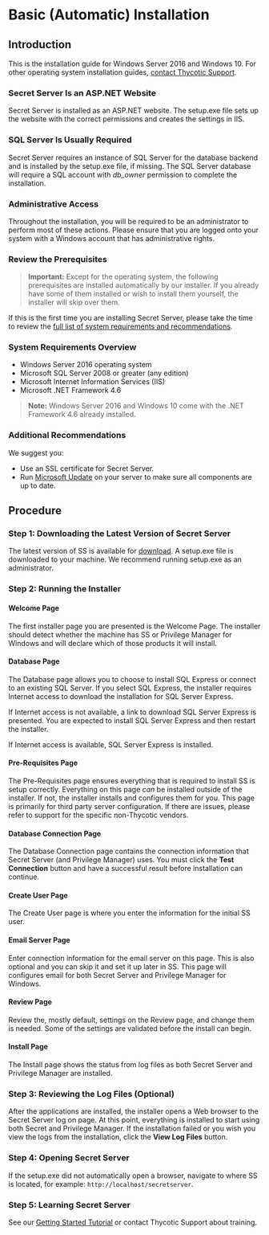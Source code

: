 [title]: # (Basic Installation)
[tags]: # (Install)
[priority]: #

# Basic (Automatic) Installation

## Introduction

This is the installation guide for Windows Server 2016 and Windows 10. For other operating system installation guides, [contact Thycotic Support](https://updates.thycotic.net/links.ashx?Support).

### Secret Server Is an ASP.NET Website

Secret Server is installed as an ASP.NET website. The setup.exe file sets up the website with the correct permissions and creates the settings in IIS.

### SQL Server Is Usually Required

Secret Server requires an instance of SQL Server for the database backend and is installed by the setup.exe file, if missing. The SQL Server database will require a SQL account with *db_owner* permission to complete the installation.

### Administrative Access

Throughout the installation, you will be required to be an administrator to perform most of these actions. Please ensure that you are logged onto your system with a Windows account that has administrative rights.

### Review the Prerequisites

> **Important:** Except for the operating system, the following prerequisites are installed automatically by our installer. If you already have some of them installed or wish to install them yourself, the installer will skip over them.

If this is the first time you are installing Secret Server, please take the time to review the [full list of system requirements and recommendations](https://updates.thycotic.net/links.ashx?SSSystemRequirements).

### System Requirements Overview

- Windows Server 2016 operating system
- Microsoft SQL Server 2008 or greater (any edition)
- Microsoft Internet Information Services (IIS)
- Microsoft .NET Framework 4.6

> **Note:**  Windows Server 2016 and Windows 10 come with the .NET Framework 4.6 already installed.

### Additional Recommendations

We suggest you:

- Use an SSL certificate for Secret Server.
- Run [Microsoft Update](http://update.microsoft.com/) on your server to make sure all components are up to date.

## Procedure

### Step 1: Downloading the Latest Version of Secret Server

The latest version of SS is available for [download](http://thycotic.com/products/secret-server/resources/download-secret-server/). A setup.exe file is downloaded to your machine. We recommend running setup.exe as an administrator.

### Step 2: Running the Installer

#### Welcome Page

The first installer page you are presented is the Welcome Page. The installer should detect whether the machine has SS or Privilege Manager for Windows and will declare which of those products it will install.

#### Database Page

The Database page allows you to choose to install SQL Express or connect to an existing SQL Server. If you select SQL Express, the installer requires Internet access to download the installation for SQL Server Express.

If Internet access is not available, a link to download SQL Server Express is presented. You are expected to install SQL Server Express and then restart the installer.

If Internet access is available, SQL Server Express is installed.

#### Pre-Requisites Page

The Pre-Requisites page ensures everything that is required to install SS is setup correctly. Everything on this page *can* be installed outside of the installer. If not, the installer installs and configures them for you. This page is primarily for third party server configuration. If there are issues, please refer to support for the specific non-Thycotic vendors.

#### Database Connection Page

The Database Connection page contains the connection information that Secret Server (and Privilege Manager) uses. You must click the **Test Connection** button and have a successful result before installation can continue.

#### Create User Page

The Create User page is where you enter the information for the initial SS user.

#### Email Server Page

Enter connection information for the email server on this page. This is also optional and you can skip it and set it up later in SS. This page will configures email for both Secret Server and Privilege Manager for Windows.

#### Review Page

Review the, mostly default, settings on the Review page, and change them is needed. Some of the settings are validated before the install can begin.

#### Install Page

The Install page shows the status from log files as both Secret Server and Privilege Manager are installed.

### Step 3: Reviewing the Log Files (Optional)

After the applications are installed, the installer opens a Web browser to the Secret Server log on page. At this point, everything is installed to start using both Secret and Privilege Manager. If the installation failed or you wish you view the logs from the installation, click the **View Log Files** button.

### Step 4: Opening Secret Server

If the setup.exe did not automatically open a browser, navigate to where SS is located, for example: `http://localhost/secretserver`.

### Step 5: Learning Secret Server

See our [Getting Started Tutorial](../../../getting-started-tutorial/index.md) or contact Thycotic Support about training.